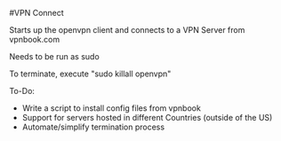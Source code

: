 #VPN Connect

Starts up the openvpn client and connects to a VPN Server from vpnbook.com

Needs to be run as sudo

To terminate, execute "sudo killall openvpn"

To-Do:
 - Write a script to install config files from vpnbook
 - Support for servers hosted in different Countries (outside of the US)
 - Automate/simplify termination process
